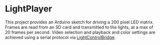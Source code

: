 # LightPlayer
This project provides an Arduino sketch for driving a 200 pixel LED matrix.  Frames are read from an SD card and transmitted to the lights, at a max of 20 frames per second.  Video selection and playback and color settings are achieved using a serial protocol via [LightControlBridge](https://github.com/godlygeek/LightControlBridge).
